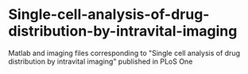 # Single-cell-analysis-of-drug-distribution-by-intravital-imaging
Matlab and imaging files corresponding to "Single cell analysis of drug distribution by intravital imaging" published in PLoS One
